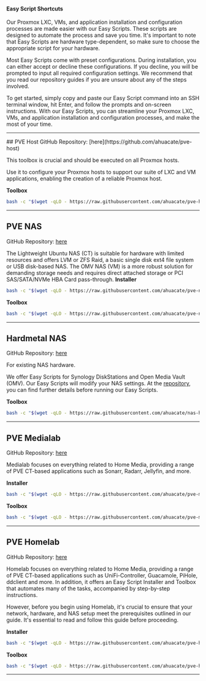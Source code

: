 <h4><b>Easy Script Shortcuts</b></h4>

Our Proxmox LXC, VMs, and application installation and configuration processes are made easier with our Easy Scripts. These scripts are designed to automate the process and save you time. It's important to note that Easy Scripts are hardware type-dependent, so make sure to choose the appropriate script for your hardware.

Most Easy Scripts come with preset configurations. During installation, you can either accept or decline these configurations. If you decline, you will be prompted to input all required configuration settings. We recommend that you read our repository guides if you are unsure about any of the steps involved.

To get started, simply copy and paste our Easy Script command into an SSH terminal window, hit Enter, and follow the prompts and on-screen instructions. With our Easy Scripts, you can streamline your Proxmox LXC, VMs, and application installation and configuration processes, and make the most of your time.

<hr>
## PVE Host
GitHub Repository: [here](https://github.com/ahuacate/pve-host)

This toolbox is crucial and should be executed on all Proxmox hosts.

Use it to configure your Proxmox hosts to support our suite of LXC and VM applications, enabling the creation of a reliable Proxmox host.

**Toolbox**

```bash
bash -c "$(wget -qLO - https://raw.githubusercontent.com/ahuacate/pve-host/main/pve_host_toolbox.sh)"
```
<hr>

## PVE NAS
GitHub Repository: [here](https://github.com/ahuacate/pve-nas)

The Lightweight Ubuntu NAS (CT) is suitable for hardware with limited resources and offers LVM or ZFS Raid, a basic single disk ext4 file system or USB disk-based NAS. The OMV NAS (VM) is a more robust solution for demanding storage needs and requires direct attached storage or PCI SAS/SATA/NVMe HBA Card pass-through.
**Installer**
```bash
bash -c "$(wget -qLO - https://raw.githubusercontent.com/ahuacate/pve-nas/main/pve_nas_installer.sh)"
```
**Toolbox**

```bash
bash -c "$(wget -qLO - https://raw.githubusercontent.com/ahuacate/pve-nas/main/pve_nas_toolbox.sh)"
```
<hr>

## Hardmetal NAS
GitHub Repository: [here](https://github.com/ahuacate/nas-hardmetal)

For existing NAS hardware.

We offer Easy Scripts for Synology DiskStations and Open Media Vault (OMV). Our Easy Scripts will modify your NAS settings. At the [repository](https://github.com/ahuacate/nas-hardmetal), you can find further details before running our Easy Scripts.

**Toolbox**

```bash
bash -c "$(wget -qLO - https://raw.githubusercontent.com/ahuacate/nas-hardmetal/main/nas-hardmetal_installer.sh)"
```
<hr>

## PVE Medialab
GitHub Repository: [here](https://github.com/ahuacate/pve-medialab)

Medialab focuses on everything related to Home Media, providing a range of PVE CT-based applications such as Sonarr, Radarr, Jellyfin, and more.

**Installer**
```bash
bash -c "$(wget -qLO - https://raw.githubusercontent.com/ahuacate/pve-medialab/main/pve_medialab_installer.sh)"
```
**Toolbox**

```bash
bash -c "$(wget -qLO - https://raw.githubusercontent.com/ahuacate/pve-medialab/main/pve_medialab_toolbox.sh)"
```
<hr>

## PVE Homelab
GitHub Repository: [here](https://github.com/ahuacate/pve-homelab)

Homelab focuses on everything related to Home Media, providing a range of PVE CT-based applications such as UniFi-Controller, Guacamole, PiHole, ddclient and more. In addition, it offers an Easy Script Installer and Toolbox that automates many of the tasks, accompanied by step-by-step instructions.

However, before you begin using Homelab, it's crucial to ensure that your network, hardware, and NAS setup meet the prerequisites outlined in our guide. It's essential to read and follow this guide before proceeding.

**Installer**
```bash
bash -c "$(wget -qLO - https://raw.githubusercontent.com/ahuacate/pve-homelab/main/pve_homelab_installer.sh)"
```
**Toolbox**

```bash
bash -c "$(wget -qLO - https://raw.githubusercontent.com/ahuacate/pve-homelab/main/pve_homelab_toolbox.sh)"
```
<hr>


